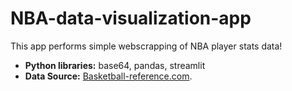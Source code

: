 # NBA-data-visualization-app
This app performs simple webscrapping of NBA player stats data!
* **Python libraries:** base64, pandas, streamlit
* **Data Source:** [Basketball-reference.com](https://www.basketball-reference.com). 
